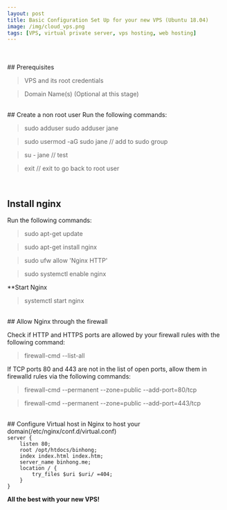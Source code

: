 ```yaml
---
layout: post
title: Basic Configuration Set Up for your new VPS (Ubuntu 18.04)
image: /img/cloud_vps.png
tags: [VPS, virtual private server, vps hosting, web hosting]
---
```

<br>


<br>
## Prerequisites

 >VPS and its root credentials
 
 >Domain Name(s) (Optional at this stage)

<br>
## Create a non root user
Run the following commands: 

>sudo adduser <username>
>sudo adduser jane

>sudo usermod -aG sudo jane // add to sudo group

>su - jane // test

>exit // exit to go back to root user

<br>

## Install nginx
Run the following commands: 

>sudo apt-get update

>sudo apt-get install nginx

>sudo ufw allow 'Nginx HTTP'

>sudo systemctl enable nginx

**Start Nginx

>systemctl start nginx

<br>
## Allow Nginx through the firewall

Check if HTTP and HTTPS ports are allowed by your firewall rules with the following command:

>firewall-cmd --list-all

If TCP ports 80 and 443 are not in the list of open ports, allow them in firewalld rules via the following commands:

>firewall-cmd --permanent --zone=public --add-port=80/tcp

>firewall-cmd --permanent --zone=public --add-port=443/tcp

<br>
## Configure Virtual host in Nginx to host your domain(/etc/nginx/conf.d/virtual.conf)

<code>
server {
    listen 80;
    root /opt/htdocs/binhong;
    index index.html index.htm;
    server_name binhong.me;
    location / {
        try_files $uri $uri/ =404;
    }
}
</code>

**All the best with your new VPS!**

